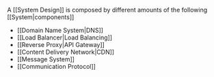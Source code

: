 A [[System Design]] is composed by different amounts of the following [[System|components]]

- [[Domain Name System|DNS]]
- [[Load Balancer|Load Balancing]]
- [[Reverse Proxy|API Gateway]]
- [[Content Delivery Network|CDN]]
- [[Message System]]
- [[Communication Protocol]]